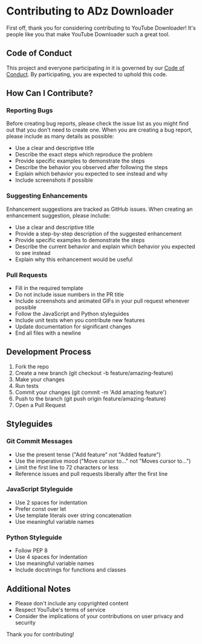 # Contributing to ADz Downloader

First off, thank you for considering contributing to YouTube Downloader! It's people like you that make YouTube Downloader such a great tool.

## Code of Conduct
This project and everyone participating in it is governed by our [Code of Conduct](CODE_OF_CONDUCT.md). By participating, you are expected to uphold this code.

## How Can I Contribute?

### Reporting Bugs
Before creating bug reports, please check the issue list as you might find out that you don't need to create one. When you are creating a bug report, please include as many details as possible:

* Use a clear and descriptive title
* Describe the exact steps which reproduce the problem
* Provide specific examples to demonstrate the steps
* Describe the behavior you observed after following the steps
* Explain which behavior you expected to see instead and why
* Include screenshots if possible

### Suggesting Enhancements
Enhancement suggestions are tracked as GitHub issues. When creating an enhancement suggestion, please include:

* Use a clear and descriptive title
* Provide a step-by-step description of the suggested enhancement
* Provide specific examples to demonstrate the steps
* Describe the current behavior and explain which behavior you expected to see instead
* Explain why this enhancement would be useful

### Pull Requests
* Fill in the required template
* Do not include issue numbers in the PR title
* Include screenshots and animated GIFs in your pull request whenever possible
* Follow the JavaScript and Python styleguides
* Include unit tests when you contribute new features
* Update documentation for significant changes
* End all files with a newline

## Development Process
1. Fork the repo
2. Create a new branch (git checkout -b feature/amazing-feature)
3. Make your changes
4. Run tests
5. Commit your changes (git commit -m 'Add amazing feature')
6. Push to the branch (git push origin feature/amazing-feature)
7. Open a Pull Request

## Styleguides

### Git Commit Messages
* Use the present tense ("Add feature" not "Added feature")
* Use the imperative mood ("Move cursor to..." not "Moves cursor to...")
* Limit the first line to 72 characters or less
* Reference issues and pull requests liberally after the first line

### JavaScript Styleguide
* Use 2 spaces for indentation
* Prefer const over let
* Use template literals over string concatenation
* Use meaningful variable names

### Python Styleguide
* Follow PEP 8
* Use 4 spaces for indentation
* Use meaningful variable names
* Include docstrings for functions and classes

## Additional Notes
* Please don't include any copyrighted content
* Respect YouTube's terms of service
* Consider the implications of your contributions on user privacy and security

Thank you for contributing!

